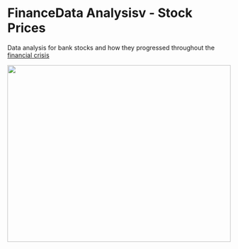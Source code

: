 # FinanceData Analysisv - Stock Prices
Data analysis for bank stocks and how they progressed throughout the [financial crisis](https://en.wikipedia.org/wiki/Financial_crisis_of_2007%E2%80%9308)

<img src='https://user-images.githubusercontent.com/36128807/168890346-d9a37de5-ff44-43fb-8d84-cd93f5848896.jpg' width=100% height=400px/>
